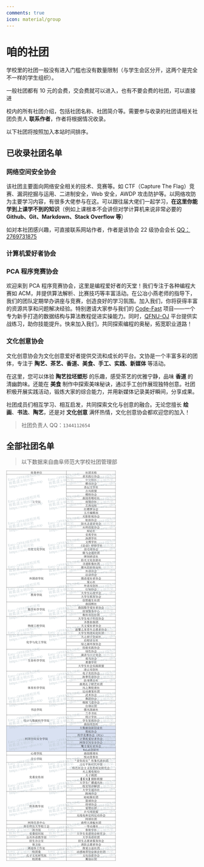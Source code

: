 ```yaml
---
comments: true
icon: material/group
---
```


# 咱的社团

学校里的社团一般没有进入门槛也没有数量限制（与学生会区分开，这两个是完全不一样的学生组织）。

一般社团都有 10 元的会费，交会费就可以进入，也有不要会费的社团，可以直接进

校内的所有社团介绍，包括社团名称、社团简介等。需要参与收录的社团请相关社团负责人 **联系作者**，作者将根据情况收录。

以下社团将按照加入本站时间排序。

## 已收录社团名单

### 网络空间安全协会

该社团主要面向网络安全相关的技术、竞赛等。如 CTF（Capture The Flag）竞赛、漏洞挖掘与运用、二进制安全，Web 安全，AWDP 攻击防护等。以网络攻防为主要学习内容，有很多大佬参与在这。可以跟往届大佬们一起学习，**在这里你能学到上课学不到的知识**（例如上课根本不会讲但对学计算机来说非常必要的 **Github、Git、Markdown、Stack Overflow 等**）

如对本社团感兴趣，可直接联系网站作者，作者是该协会 22 级协会会长 [QQ：2769731875](https://blog.w1ndys.top/html/QQ)

### 计算机爱好者协会

### PCA 程序竞赛协会

欢迎来到 PCA 程序竞赛协会，这里是编程爱好者的天堂！我们专注于各种编程大赛如 ACM，并提供算法解析、比赛技巧等丰富活动。在公冶小燕老师的指导下，我们的团队定期举办讲座与竞赛，创造良好的学习氛围。加入我们，你将获得丰富的资源共享和问题解决经验。特别邀请大家参与我们的 [Code-Fast](https://github.com/Swcmb/Code-Fast.github.io/) 项目——一个专为新手打造的数据结构与算法教程促进实操能力。同时，[QFNU-OJ](http://182.92.108.199/) 平台提供实战练习，助你技能提升。快来加入我们，共同探索编程的奥秘，拓宽职业道路！

### 文化创意协会

文化创意协会为文化创意爱好者提供交流和成长的平台。文协是一个丰富多彩的团体，专注于 **陶艺、茶艺、香道、美食、手工、实践、新媒体** 等活动。

在这里，您可以体验 **陶艺拉坯塑形** 的乐趣，感受茶艺的优雅宁静，品味 **香道** 的清幽韵味。还能在 **美食** 制作中探索美味秘诀，通过手工创作展现独特创意。社团积极开展实践活动，锻炼大家的综合能力，并用新媒体记录美好瞬间，分享成果。

社团成员们相互学习、相互启发，共同探索文化与创意的融合。无论您擅长 **绘画**、**书法**、**陶艺**，还是对 **文化创意** 满怀热情，文化创意协会都欢迎您的加入！

> 社团负责人 QQ：`1344112654`

## 全部社团名单

> 以下数据来自曲阜师范大学校社团管理部

![image-20240720193712284](./image-20240720193712284.png)
